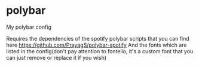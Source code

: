 # polybar
My polybar config

Requires the dependencies of the spotify polybar scripts that you can find here https://github.com/PrayagS/polybar-spotify
And the fonts which are listed in the config(don't pay attention to fontello, it's a custom font that you can just remove or replace it if you wish)
